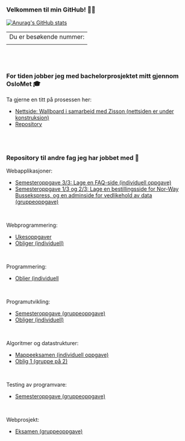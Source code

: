 ### Velkommen til min GitHub!  🌱✨

<!--
**martineea/martineea** is a ✨ _special_ ✨ repository because its `README.md` (this file) appears on your GitHub profile.

Here are some ideas to get you started:

- 🔭 I’m currently working on ...
- 🌱 I’m currently learning ...
- 👯 I’m looking to collaborate on ...
- 🤔 I’m looking for help with ...
- 💬 Ask me about ...
- 📫 How to reach me: ...
- 😄 Pronouns: ...
- ⚡ Fun fact: ...
-->


[![Anurag's GitHub stats](https://github-readme-stats.vercel.app/api/top-langs/?username=martineea&layout=compact&theme=dracula)](https://github.com/anuraghazra/github-readme-stats)

<table>
  <tr>
    <td>Du er besøkende nummer: </td>
  </tr>
    <tr>
    <td><img src="https://profile-counter.glitch.me/martineea/count.svg" alt="" /></td>
  </tr>
</table>

</br></br>

### For tiden jobber jeg med bachelorprosjektet mitt gjennom OsloMet 🎓 </br>
Ta gjerne en titt på prosessen her:
- [Nettside: Wallboard i samarbeid med Zisson (nettsiden er under konstruksjon)](https://bachelorgruppe32.github.io/#)
- [Repository](https://github.com/bachelorgruppe32/bachelorgruppe32.github.io)

</br></br>

### Repository til andre fag jeg har jobbet med 🤖 </br>

Webapplikasjoner:
- [Semesteroppgave 3/3: Lage en FAQ-side (individuell oppgave)](https://github.com/martineea/Webapplikasjoner_3Individuell/)
- [Semesteroppgave 1/3 og 2/3: Lage en bestillingsside for Nor-Way Bussekspress, og en adminside for vedlikehold av data (gruppeoppgave)](https://github.com/martineea/WebapplikasjonerOppgave1-master/)

</br>

Webprogrammering:
- [Ukesoppgaver](https://github.com/martineea/Webprogrammering_ukesoppgaver/)
- [Obliger (individuell)](https://github.com/martineea/Webprogrammering_obliger/)

</br>

Programmering:
- [Oblier (individuell](https://github.com/martineea/Programmering_obliger/)

</br>

Programutvikling:
- [Semesteroppgave (gruppeoppgave)](https://github.com/martineea/Programutvikling-Semesteroppgave-master/)
- [Obliger (individuell)](https://github.com/martineea/Programutvikling_obliger/)

</br>

Algoritmer og datastrukturer:
- [Mappeeksamen (individuell oppgave)](https://github.com/martineea/Mappeeksamen_AlgDat/)
- [Oblig 1 (gruppe på 2)](https://github.com/martineea/AlgDat_Oblig1/)

</br>

Testing av programvare:
- [Semesteroppgave (gruppeoppgave)](https://github.com/martineea/Testing-av-programvare-master/)

</br>

Webprosjekt:
- [Eksamen (gruppeoppgave)](https://github.com/martineea/Webprosjekt_Eksamen/)

</br>




<!--[![Anurag's GitHub stats](https://github-readme-stats.vercel.app/api?username=martineea&show_icons=true&theme=dracula)](https://github.com/anuraghazra/github-readme-stats)-->



